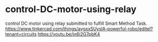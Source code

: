 # control-DC-motor-using-relay
control DC motor using relay submitted to fulfill Smart Method Task.
https://www.tinkercad.com/things/aygxxSUyslA-powerful-robo/editel?tenant=circuits
https://youtu.be/in6i2G7pbK4
